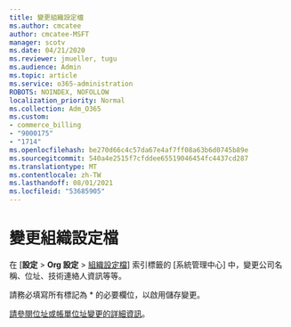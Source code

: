 ```yaml
---
title: 變更組織設定檔
ms.author: cmcatee
author: cmcatee-MSFT
manager: scotv
ms.date: 04/21/2020
ms.reviewer: jmueller, tugu
ms.audience: Admin
ms.topic: article
ms.service: o365-administration
ROBOTS: NOINDEX, NOFOLLOW
localization_priority: Normal
ms.collection: Adm_O365
ms.custom:
- commerce_billing
- "9000175"
- "1714"
ms.openlocfilehash: be270d66c4c57da67e4af7ff08a63b6d0745b89e
ms.sourcegitcommit: 540a4e2515f7cfddee65519046454fc4437cd287
ms.translationtype: MT
ms.contentlocale: zh-TW
ms.lasthandoff: 08/01/2021
ms.locfileid: "53685905"
---
```

# <a name="change-organization-profile"></a>變更組織設定檔

在 [**設定**  >  **Org 設定**  >  [組織設定檔](https://admin.microsoft.com/AdminPortal/Home#/Settings/OrganizationProfile/:/Settings/L1/OrganizationInformation)] 索引標籤的 [系統管理中心] 中，變更公司名稱、位址、技術連絡人資訊等等。

請務必填寫所有標記為 * 的必要欄位，以啟用儲存變更。

[請參閱位址或帳單位址變更的詳細資訊](/microsoft-365/admin/manage/change-address-contact-and-more)。
